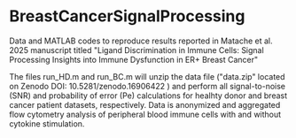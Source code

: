 # BreastCancerSignalProcessing
Data and MATLAB codes to reproduce results reported in Matache et al. 2025 manuscript titled "Ligand Discrimination in Immune Cells: Signal Processing Insights into Immune Dysfunction in ER+ Breast Cancer" 

The files run_HD.m and run_BC.m will unzip the data file ("data.zip" located on Zenodo DOI: 10.5281/zenodo.16906422 ) and perform all signal-to-noise (SNR) and probability of error (Pe) calculations for healhty donor and breast cancer patient datasets, respectively. Data is anonymized and aggregated flow cytometry analysis of peripheral blood immune cells with and without cytokine stimulation. 
